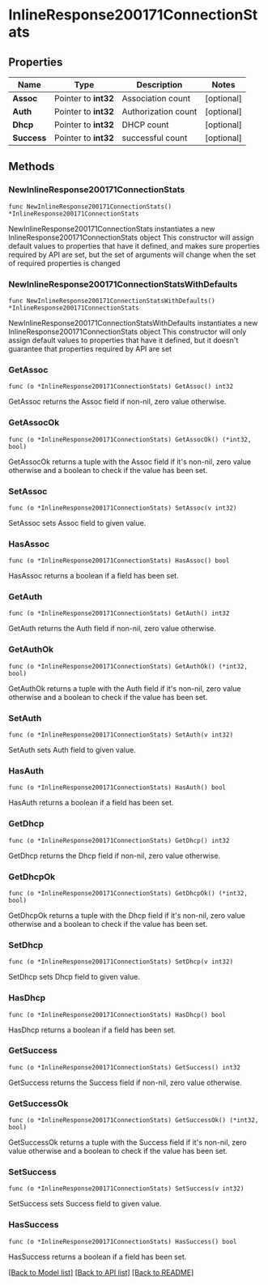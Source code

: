 # InlineResponse200171ConnectionStats

## Properties

Name | Type | Description | Notes
------------ | ------------- | ------------- | -------------
**Assoc** | Pointer to **int32** | Association count | [optional] 
**Auth** | Pointer to **int32** | Authorization count | [optional] 
**Dhcp** | Pointer to **int32** | DHCP count | [optional] 
**Success** | Pointer to **int32** | successful count | [optional] 

## Methods

### NewInlineResponse200171ConnectionStats

`func NewInlineResponse200171ConnectionStats() *InlineResponse200171ConnectionStats`

NewInlineResponse200171ConnectionStats instantiates a new InlineResponse200171ConnectionStats object
This constructor will assign default values to properties that have it defined,
and makes sure properties required by API are set, but the set of arguments
will change when the set of required properties is changed

### NewInlineResponse200171ConnectionStatsWithDefaults

`func NewInlineResponse200171ConnectionStatsWithDefaults() *InlineResponse200171ConnectionStats`

NewInlineResponse200171ConnectionStatsWithDefaults instantiates a new InlineResponse200171ConnectionStats object
This constructor will only assign default values to properties that have it defined,
but it doesn't guarantee that properties required by API are set

### GetAssoc

`func (o *InlineResponse200171ConnectionStats) GetAssoc() int32`

GetAssoc returns the Assoc field if non-nil, zero value otherwise.

### GetAssocOk

`func (o *InlineResponse200171ConnectionStats) GetAssocOk() (*int32, bool)`

GetAssocOk returns a tuple with the Assoc field if it's non-nil, zero value otherwise
and a boolean to check if the value has been set.

### SetAssoc

`func (o *InlineResponse200171ConnectionStats) SetAssoc(v int32)`

SetAssoc sets Assoc field to given value.

### HasAssoc

`func (o *InlineResponse200171ConnectionStats) HasAssoc() bool`

HasAssoc returns a boolean if a field has been set.

### GetAuth

`func (o *InlineResponse200171ConnectionStats) GetAuth() int32`

GetAuth returns the Auth field if non-nil, zero value otherwise.

### GetAuthOk

`func (o *InlineResponse200171ConnectionStats) GetAuthOk() (*int32, bool)`

GetAuthOk returns a tuple with the Auth field if it's non-nil, zero value otherwise
and a boolean to check if the value has been set.

### SetAuth

`func (o *InlineResponse200171ConnectionStats) SetAuth(v int32)`

SetAuth sets Auth field to given value.

### HasAuth

`func (o *InlineResponse200171ConnectionStats) HasAuth() bool`

HasAuth returns a boolean if a field has been set.

### GetDhcp

`func (o *InlineResponse200171ConnectionStats) GetDhcp() int32`

GetDhcp returns the Dhcp field if non-nil, zero value otherwise.

### GetDhcpOk

`func (o *InlineResponse200171ConnectionStats) GetDhcpOk() (*int32, bool)`

GetDhcpOk returns a tuple with the Dhcp field if it's non-nil, zero value otherwise
and a boolean to check if the value has been set.

### SetDhcp

`func (o *InlineResponse200171ConnectionStats) SetDhcp(v int32)`

SetDhcp sets Dhcp field to given value.

### HasDhcp

`func (o *InlineResponse200171ConnectionStats) HasDhcp() bool`

HasDhcp returns a boolean if a field has been set.

### GetSuccess

`func (o *InlineResponse200171ConnectionStats) GetSuccess() int32`

GetSuccess returns the Success field if non-nil, zero value otherwise.

### GetSuccessOk

`func (o *InlineResponse200171ConnectionStats) GetSuccessOk() (*int32, bool)`

GetSuccessOk returns a tuple with the Success field if it's non-nil, zero value otherwise
and a boolean to check if the value has been set.

### SetSuccess

`func (o *InlineResponse200171ConnectionStats) SetSuccess(v int32)`

SetSuccess sets Success field to given value.

### HasSuccess

`func (o *InlineResponse200171ConnectionStats) HasSuccess() bool`

HasSuccess returns a boolean if a field has been set.


[[Back to Model list]](../README.md#documentation-for-models) [[Back to API list]](../README.md#documentation-for-api-endpoints) [[Back to README]](../README.md)


